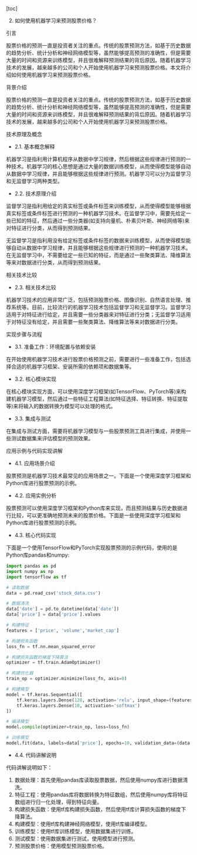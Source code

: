 
[toc]                    
                
                
2. 如何使用机器学习来预测股票价格？

引言

股票价格的预测一直是投资者关注的重点。传统的股票预测方法，如基于历史数据的趋势分析、统计分析和神经网络模型等，虽然能够提高预测的准确性，但是需要大量的时间和资源来训练模型，并且很难解释预测结果的背后原因。随着机器学习技术的发展，越来越多的公司和个人开始使用机器学习来预测股票价格。本文将介绍如何使用机器学习来预测股票价格。

背景介绍

股票价格的预测一直是投资者关注的重点。传统的股票预测方法，如基于历史数据的趋势分析、统计分析和神经网络模型等，虽然能够提高预测的准确性，但是需要大量的时间和资源来训练模型，并且很难解释预测结果的背后原因。随着机器学习技术的发展，越来越多的公司和个人开始使用机器学习来预测股票价格。

技术原理及概念

- 2.1. 基本概念解释

机器学习是指利用计算机程序从数据中学习规律，然后根据这些规律进行预测的一种技术。机器学习的核心思想是通过大量的数据训练模型，从而使得模型能够自动从数据中学习规律，并且能够根据这些规律进行预测。机器学习可以分为监督学习和无监督学习两种类型。

- 2.2. 技术原理介绍

监督学习是指利用给定的真实标签或条件标签来训练模型，从而使得模型能够根据真实标签或条件标签进行预测的一种机器学习技术。在监督学习中，需要先给定一些已知的特征，然后通过一些分类器(如支持向量机、朴素贝叶斯、神经网络等)来对特征进行分类，从而得到预测结果。

无监督学习是指利用没有给定标签或条件标签的数据来训练模型，从而使得模型能够自动从数据中学习规律，并且能够根据这些规律进行预测的一种机器学习技术。在无监督学习中，不需要给定一些已知的特征，而是通过一些聚类算法、降维算法等来对数据进行分类，从而得到预测结果。

相关技术比较

- 2.3. 相关技术比较

机器学习技术的应用非常广泛，包括预测股票价格、图像识别、自然语言处理、推荐系统等。目前，比较流行的机器学习技术包括监督学习和无监督学习。监督学习适用于对特征进行给定，并且需要一些分类器来对特征进行分类；无监督学习适用于对特征没有给定，并且需要一些聚类算法、降维算法等来对数据进行分类。

实现步骤与流程

- 3.1. 准备工作：环境配置与依赖安装

在开始使用机器学习技术进行股票价格预测之前，需要进行一些准备工作，包括选择合适的机器学习框架、安装所需的依赖项和数据集等。

- 3.2. 核心模块实现

在核心模块实现方面，可以使用深度学习框架(如TensorFlow、PyTorch等)来构建机器学习模型，然后通过一些特征工程算法(如特征选择、特征转换、特征提取等)来将输入的数据转换为模型可以处理的格式。

- 3.3. 集成与测试

在集成与测试方面，需要将机器学习模型与一些股票预测工具进行集成，并使用一些测试数据集来评估模型的预测效果。

应用示例与代码实现讲解

- 4.1. 应用场景介绍

股票预测是机器学习技术最常见的应用场景之一。下面是一个使用深度学习框架和Python库进行股票预测的示例。

- 4.2. 应用实例分析

股票预测可以使用深度学习框架和Python库来实现，而且预测结果与历史数据进行比较，可以更准确地预测未来的股票价格。下面是一些使用深度学习框架和Python库进行股票预测的示例。

- 4.3. 核心代码实现

下面是一个使用TensorFlow和PyTorch实现股票预测的示例代码，使用的是Python库pandas和numpy:

```python
import pandas as pd
import numpy as np
import tensorflow as tf

# 读取数据
data = pd.read_csv('stock_data.csv')

# 数据清洗
data['date'] = pd.to_datetime(data['date'])
data['price'] = data['price'].values

# 构建特征
features = ['price', 'volume','market_cap']

# 构建损失函数
loss_fn = tf.nn.mean_squared_error

# 构建损失函数的梯度下降算法
optimizer = tf.train.AdamOptimizer()

# 构建优化器
train_op = optimizer.minimize(loss_fn, axis=0)

# 构建模型
model = tf.keras.Sequential([
    tf.keras.layers.Dense(128, activation='relu', input_shape=(features.shape[1],)),
    tf.keras.layers.Dense(10, activation='softmax')
])

# 编译模型
model.compile(optimizer=train_op, loss=loss_fn)

# 训练模型
model.fit(data, labels=data['price'], epochs=10, validation_data=(data.drop('price', axis=1),))
```

- 4.4. 代码讲解说明

代码讲解说明如下：

1. 数据处理：首先使用pandas库读取股票数据，然后使用numpy库进行数据清洗。
2. 特征工程：使用pandas库将数据转换为特征数组，然后使用numpy库将特征数组进行归一化处理，得到特征向量。
3. 构建损失函数：使用tf库构建损失函数，然后使用tf库计算损失函数的梯度下降算法。
4. 构建模型：使用tf库构建神经网络模型，使用tf库编译模型。
5. 训练模型：使用tf库训练模型，使用数据集进行训练。
6. 测试模型：使用数据集进行测试，使用模型进行预测。
7. 预测股票价格：使用模型预测股票价格。

